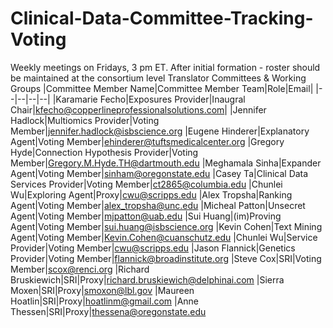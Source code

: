 # Clinical-Data-Committee-Tracking-Voting
Weekly meetings on Fridays, 3 pm ET.
After initial formation - roster should be maintained at the consortium level Translator Committees & Working Groups
|Committee Member Name|Committee Member Team|Role|Email|
|--|--|--|--|
|Karamarie Fecho|Exposures Provider|Inaugral Chair|kfecho@copperlineprofessionalsolutions.com|
|Jennifer Hadlock|Multiomics Provider|Voting Member|jennifer.hadlock@isbscience.org
|Eugene Hinderer|Explanatory Agent|Voting Member|ehinderer@tuftsmedicalcenter.org
|Gregory Hyde|Connection Hypothesis Provider|Voting Member|Gregory.M.Hyde.TH@dartmouth.edu
|Meghamala Sinha|Expander Agent|Voting Member|sinham@oregonstate.edu 
|Casey Ta|Clinical Data Services Provider|Voting Member|ct2865@columbia.edu
|Chunlei Wu|Exploring Agent|Proxy|cwu@scripps.edu
|Alex Tropsha|Ranking Agent|Voting Member|alex_tropsha@unc.edu
|Micheal Patton|Unsecret Agent|Voting Member|mjpatton@uab.edu
|Sui Huang|(im)Proving Agent|Voting Member|sui.huang@isbscience.org
|Kevin Cohen|Text Mining Agent|Voting Member|Kevin.Cohen@cuanschutz.edu
|Chunlei Wu|Service Provider|Voting Member|cwu@scripps.edu
|Jason Flannick|Genetics Provider|Voting Member|flannick@broadinstitute.org
|Steve Cox|SRI|Voting Member|scox@renci.org
|Richard Bruskiewich|SRI|Proxy|richard.bruskiewich@delphinai.com
|Sierra Moxen|SRI|Proxy|smoxon@lbl.gov
|Maureen Hoatlin|SRI|Proxy|hoatlinm@gmail.com
|Anne Thessen|SRI|Proxy|thessena@oregonstate.edu
